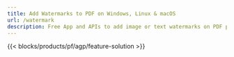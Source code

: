 ```yaml
---
title: Add Watermarks to PDF on Windows, Linux & macOS 
url: /watermark
description: Free App and APIs to add image or text watermarks on PDF pages
---
```


{{< blocks/products/pf/agp/feature-solution >}} 

